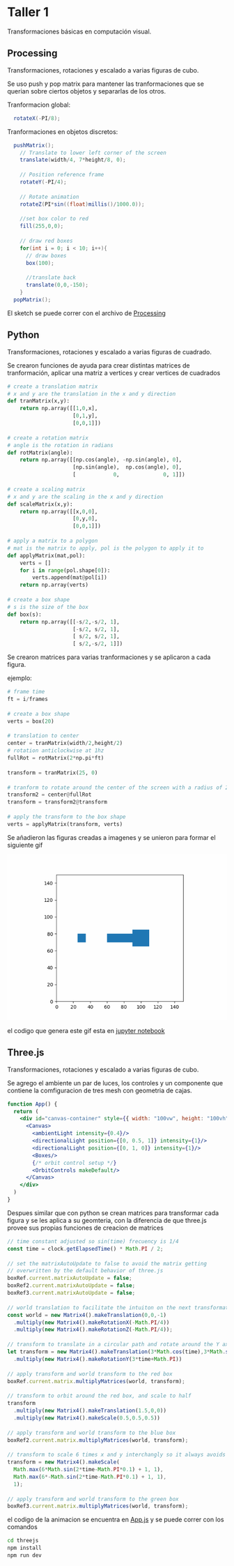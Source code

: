 
# Taller 1
Transformaciones básicas en computación visual.

## Processing
Transformaciones, rotaciones y escalado a varias figuras de cubo.

Se uso push y pop matrix para mantener las tranformaciones que se querian sobre ciertos objetos y separarlas de los otros.

Tranformacion global:
```java
  rotateX(-PI/8);
```
Tranformaciones en objetos discretos:
```java
  pushMatrix();
    // Translate to lower left corner of the screen
    translate(width/4, 7*height/8, 0);
    
    // Position reference frame
    rotateY(-PI/4);
    
    // Rotate animation
    rotateZ(PI*sin((float)millis()/1000.0));
    
    //set box color to red
    fill(255,0,0);
    
    // draw red boxes
    for(int i = 0; i < 10; i++){
      // draw boxes
      box(100);

      //translate back
      translate(0,0,-150);
    }
  popMatrix();
```
El sketch se puede correr con el archivo de [Processing](./processing/processing.pde)

## Python
Transformaciones, rotaciones y escalado a varias figuras de cuadrado.

Se crearon funciones de ayuda para crear distintas matrices de tranformación, aplicar una matriz a vertices y crear vertices de cuadrados

```python
# create a translation matrix
# x and y are the translation in the x and y direction
def tranMatrix(x,y):
    return np.array([[1,0,x],
                     [0,1,y],
                     [0,0,1]])

# create a rotation matrix
# angle is the rotation in radians
def rotMatrix(angle):
    return np.array([[np.cos(angle), -np.sin(angle), 0],
                     [np.sin(angle),  np.cos(angle), 0],
                     [            0,              0, 1]])

# create a scaling matrix
# x and y are the scaling in the x and y direction
def scaleMatrix(x,y):
    return np.array([[x,0,0],
                     [0,y,0],
                     [0,0,1]])

# apply a matrix to a polygon
# mat is the matrix to apply, pol is the polygon to apply it to
def applyMatrix(mat,pol):
    verts = []
    for i in range(pol.shape[0]):
        verts.append(mat@pol[i])
    return np.array(verts)

# create a box shape
# s is the size of the box
def box(s):
    return np.array([[-s/2,-s/2, 1],
                     [-s/2, s/2, 1],
                     [ s/2, s/2, 1],
                     [ s/2,-s/2, 1]])
```

Se crearon matrices para varias tranformaciones y se aplicaron a cada figura.

ejemplo:
```python
# frame time
ft = i/frames

# create a box shape
verts = box(20)

# translation to center
center = tranMatrix(width/2,height/2)
# rotation anticlockwise at 1hz
fullRot = rotMatrix(2*np.pi*ft)

transform = tranMatrix(25, 0)

# tranform to rotate around the center of the screen with a radius of 25
transform2 = center@fullRot
transform = transform2@transform

# apply the transform to the box shape
verts = applyMatrix(transform, verts)
```

Se añadieron las figuras creadas a imagenes y se unieron para formar el siguiente gif

![Cajas rotando](./python/example.gif)

el codigo que genera este gif esta en [jupyter notebook](./python/Untitled.ipynb)

## Three.js
Transformaciones, rotaciones y escalado a varias figuras de cubo.

Se agrego el ambiente un par de luces, los controles y un componente que contiene la comfiguracion de tres mesh con geometria de cajas.

```jsx
function App() {
  return (
    <div id="canvas-container" style={{ width: "100vw", height: "100vh" }}>
      <Canvas>
        <ambientLight intensity={0.4}/>
        <directionalLight position={[0, 0.5, 1]} intensity={1}/>
        <directionalLight position={[0, 1, 0]} intensity={1}/>
        <Boxes/>
        {/* orbit control setup */}
        <OrbitControls makeDefault/>
      </Canvas>
    </div>
  )
}
```

Despues similar que con python se crean matrices para transformar cada figura y se les aplica a su geomteria, con la diferencia de que three.js provee sus propias funciones de creacion de matrices

```jsx
// time constant adjusted so sin(time) frecuency is 1/4 
const time = clock.getElapsedTime() * Math.PI / 2;

// set the matrixAutoUpdate to false to avoid the matrix getting
// overwritten by the default behavior of three.js
boxRef.current.matrixAutoUpdate = false;
boxRef2.current.matrixAutoUpdate = false;
boxRef3.current.matrixAutoUpdate = false;

// world translation to facilitate the intuiton on the next transformations
const world = new Matrix4().makeTranslation(0,0,-1)
  .multiply(new Matrix4().makeRotationX(-Math.PI/4))
  .multiply(new Matrix4().makeRotationZ(-Math.PI/4));

// transform to translate in a circular path and rotate around the Y axis
let transform = new Matrix4().makeTranslation(3*Math.cos(time),3*Math.sin(time),0)
  .multiply(new Matrix4().makeRotationY(3*time+Math.PI))

// apply transform and world transform to the red box
boxRef.current.matrix.multiplyMatrices(world, transform);

// transform to orbit around the red box, and scale to half
transform
  .multiply(new Matrix4().makeTranslation(1.5,0,0))
  .multiply(new Matrix4().makeScale(0.5,0.5,0.5))

// apply transform and world transform to the blue box
boxRef2.current.matrix.multiplyMatrices(world, transform);

// transform to scale 6 times x and y interchangly so it always avoids the red and blue boxes
transform = new Matrix4().makeScale(
  Math.max(6*Math.sin(2*time-Math.PI*0.1) + 1, 1),
  Math.max(6*-Math.sin(2*time-Math.PI*0.1) + 1, 1),
  1);

// apply transform and world transform to the green box
boxRef3.current.matrix.multiplyMatrices(world, transform);
```

el codigo de la animacion se encuentra en [App.js](./threejs/src/App.jsx) y se puede correr con los comandos
```sh
cd threejs
npm install
npm run dev
```
